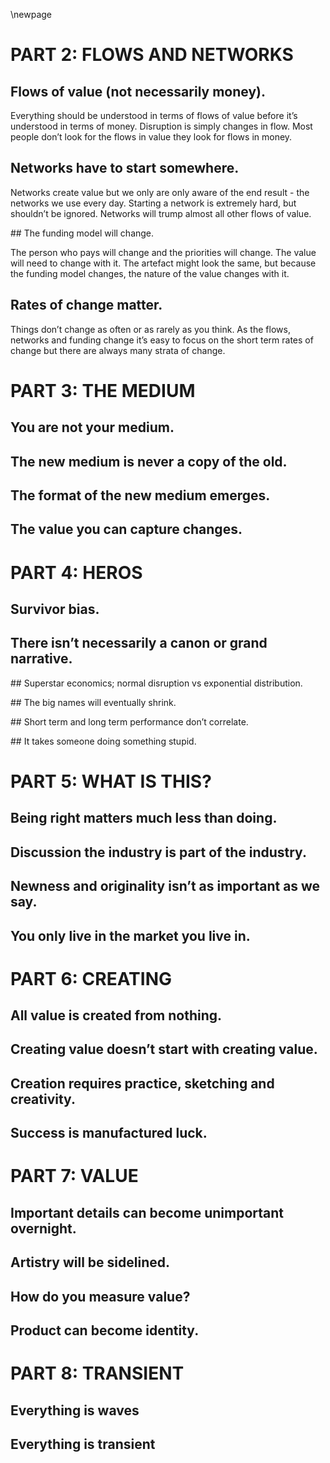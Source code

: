 \newpage

# PART 2: FLOWS AND NETWORKS

## Flows of value (not necessarily money).

Everything should be understood in terms of flows of value before it’s understood in terms of money. Disruption is simply changes in flow. Most people don’t look for the flows in value they look for flows in money.

## Networks have to start somewhere.

Networks create value but we only are only aware of the end result - the networks we use every day. Starting a network is extremely hard, but shouldn’t be ignored. Networks will trump almost all other flows of value.

## The funding model will change.

The person who pays will change and the priorities will change. The value will need to change with it. The artefact might look the same, but because the funding model changes, the nature of the value changes with it.

## Rates of change matter.

Things don’t change as often or as rarely as you think. As the flows, networks and funding change it’s easy to focus on the short term rates of change but there are always many strata of change. 

# PART 3: THE MEDIUM

## You are not your medium. 

## The new medium is never a copy of the old.

## The format of the new medium emerges.

## The value you can capture changes.

# PART 4: HEROS

## Survivor bias.

## There isn’t necessarily a canon or grand narrative.

## Superstar economics; normal disruption vs exponential distribution.

## The big names will eventually shrink.

## Short term and long term performance don’t correlate.

## It takes someone doing something stupid.

# PART 5: WHAT IS THIS?

## Being right matters much less than doing.

## Discussion the industry is part of the industry.

## Newness and originality isn’t as important as we say.

## You only live in the market you live in.

# PART 6: CREATING

## All value is created from nothing.

## Creating value doesn’t start with creating value.

## Creation requires practice, sketching and creativity.

## Success is manufactured luck.

# PART 7: VALUE

## Important details can become unimportant overnight.

## Artistry will be sidelined.

## How do you measure value?

## Product can become identity.

# PART 8: TRANSIENT

## Everything is waves

## Everything is transient

